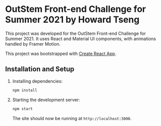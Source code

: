 # OutStem Front-end Challenge for Summer 2021 by Howard Tseng

This project was developed for the OutStem Front-end Challenge for Summer 2021. It uses React and Material UI components, with animations handled by Framer Motion. 

This project was bootstrapped with [Create React App](https://github.com/facebook/create-react-app).

## Installation and Setup

1. Installing dependencies:

   ```sh
   npm install
   ```

2. Starting the development server:

   ```sh
   npm start
   ```

   The site should now be running at `http://localhost:3000`.

   